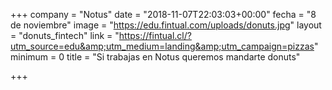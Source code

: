 +++
company = "Notus"
date = "2018-11-07T22:03:03+00:00"
fecha = "8 de noviembre"
image = "https://edu.fintual.com/uploads/donuts.jpg"
layout = "donuts_fintech"
link = "https://fintual.cl/?utm_source=edu&amp;utm_medium=landing&amp;utm_campaign=pizzas"
minimum = 0
title = "Si trabajas en Notus queremos mandarte donuts"

+++
